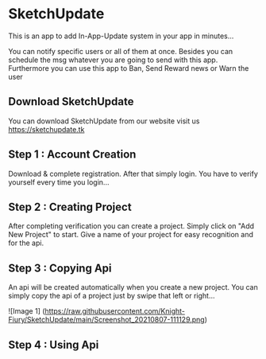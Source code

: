 # SketchUpdate
This is an app to add In-App-Update system in your app in minutes... 

You can notify specific users or all of them at once. Besides you can schedule the msg whatever you are going to send with this app. Furthermore you can use this app to Ban, Send Reward news or Warn the user

## Download SketchUpdate
You can download SketchUpdate from our website
visit us https://sketchupdate.tk

## Step 1 : Account Creation
Download & complete registration. After that simply login. You have to verify yourself every time you login...

## Step 2 : Creating Project
After completing verification you can create a project. Simply click on "Add New Project" to start. Give a name of your project for easy recognition and for the api. 

## Step 3 : Copying Api
An api will be created automatically when you create a new project. You can simply copy the api of a project just by swipe that left or right...

![Image 1]
(https://raw.githubusercontent.com/Knight-Fiury/SketchUpdate/main/Screenshot_20210807-111129.png) 

## Step 4 : Using Api

